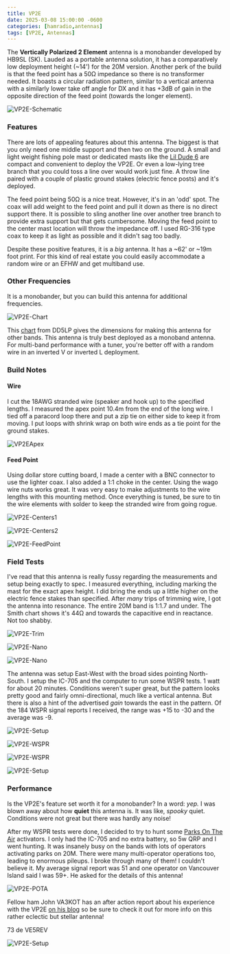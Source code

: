 ```yaml
---
title: VP2E
date: 2025-03-08 15:00:00 -0600
categories: [hamradio,antennas]
tags: [VP2E, Antennas]
---
```


The **Vertically Polarized 2 Element** antenna is a monobander developed by HB9SL (SK). Lauded as a portable antenna solution, it has a comparatively low deployment height (~14') for the 20M version. Another perk of the build is that the feed point has a 50Ω impedance so there is no transformer needed. It boasts a circular radiation pattern, similar to a vertical antenna with a similarly lower take off angle for DX and it has +3dB of gain in the opposite direction of the feed point (towards the longer element).

![VP2E-Schematic](./assets/VP2E/VP2EAntenna.webp)

### Features

There are lots of appealing features about this antenna. The biggest is that you only need one middle support and then two on the ground. A small and light weight fishing pole mast or dedicated masts like the [Lil Dude 6](https://www.etsy.com/ca/listing/1772235734/portable-ham-radio-mast-hrd-ld6-lil-dude) are compact and convenient to deploy the VP2E. Or even a low-lying tree branch that you could toss a line over would work just fine. A throw line paired with a couple of plastic ground stakes (electric fence posts) and it's deployed. 

The feed point being 50Ω is a nice treat. However, it's in an 'odd' spot. The coax will add weight to the feed point and pull it down as there is no direct support there. It is possible to sling another line over another tree branch to provide extra support but that gets cumbersome. Moving the feed point to the center mast location will throw the impedance off. I used RG-316 type coax to keep it as light as possible and it didn't sag too badly.

Despite these positive features, it is a *big* antenna. It has a ~62' or ~19m foot print. For this kind of real estate you could easily accommodate a random wire or an EFHW and get multiband use. 

### Other Frequencies

It is a monobander, but you can build this antenna for additional frequencies. 

![VP2E-Chart](./assets/VP2E/VP2EAntennaCalc.webp)

This [chart](https://dd5lp.com/antennas/hb9sl-vp2e-wire-directional-antenna/) from DD5LP gives the dimensions for making this antenna for other bands. This antenna is truly best deployed as a monoband antenna. For multi-band performance with a tuner, you're better off with a random wire in an inverted V or inverted L deployment.

### Build Notes

#### Wire
I cut the 18AWG stranded wire (speaker and hook up) to the specified lengths. I measured the apex point 10.4m from the end of the long wire. I tied off a paracord loop there and put a zip tie on either side to keep it from moving. I put loops with shrink wrap on both wire ends as a tie point for the ground stakes.

![VP2EApex](./assets/VP2E/VP2E-Apex.webp)

#### Feed Point
Using dollar store cutting board, I made a center with a BNC connector to use the lighter coax. I also added a 1:1 choke in the center. Using the wago wire nuts works great. It was very easy to make adjustments to the wire lengths with this mounting method. Once everything is tuned, be sure to tin the wire elements with solder to keep the stranded wire from going rogue.

![VP2E-Centers1](./assets/VP2E/VP2E-Centers.webp)

![VP2E-Centers2](./assets/VP2E/VP2E-Centers2.webp)

![VP2E-FeedPoint](./assets/VP2E/VP2E-FeedPoint.webp)

### Field Tests

I've read that this antenna is really fussy regarding the measurements and setup being exactly to spec. I measured everything, including marking the mast for the exact apex height. I did bring the ends up a little higher on the electric fence stakes than specified. After *many* trips of trimming wire, I got the antenna into resonance. The entire 20M band is 1:1.7 and under. The Smith chart shows it's 44Ω and towards the capacitive end in reactance. Not too shabby.

![VP2E-Trim](./assets/VP2E/VP2E-Trim.webp)

![VP2E-Nano](./assets/VP2E/VP2E-COMBO.webp)

![VP2E-Nano](./assets/VP2E/VP2E-SWR.webp)

The antenna was setup East-West with the broad sides pointing North-South. I setup the IC-705 and the computer to run some WSPR tests. 1 watt for about 20 minutes. Conditions weren't super great, but the pattern looks pretty good and fairly omni-directional, much like a vertical antenna. But there is also a hint of the advertised *gain* towards the east in the pattern. Of the 184 WSPR signal reports I received, the range was +15 to -30 and the average was -9. 

![VP2E-Setup](./assets/VP2E/VP2E-Setup.webp)

![VP2E-WSPR](./assets/VP2E/VP2E-WSRP-Close.webp)

![VP2E-WSPR](./assets/VP2E/VP2E-WSRP.webp)

![VP2E-Setup](./assets/VP2E/VP2E-Setup2.webp)

### Performance
Is the VP2E's feature set worth it for a monobander? In a word: *yep.* I was blown away about how **quiet** this antenna is. It was like, *spooky* quiet. Conditions were not great but there was hardly any noise! 

After my WSPR tests were done, I decided to try to hunt some [Parks On The Air](https://pota.app/#/) activators. I only had the IC-705 and no extra battery, so 5w QRP and I went hunting. It was insanely busy on the bands with lots of operators activating parks on 20M. There were many multi-operator operations too, leading to enormous pileups. I broke through many of them! I couldn't believe it. My average signal report was 51 and one operator on Vancouver Island said I was 59+. He asked for the details of this antenna! 

![VP2E-POTA](./assets/VP2E/VP2E-POTA.webp)

Fellow ham John VA3KOT has an after action report about his experience with the VP2E [on his blog](https://hamradiooutsidethebox.ca/2023/02/15/the-vp2e-a-strange-but-proven-antenna/) so be sure to check it out for more info on this rather eclectic but stellar antenna!

73 de VE5REV

![VP2E-Setup](./assets/VP2E/VP2E-SetupWide.webp)
